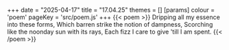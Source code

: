 +++
date = "2025-04-17"
title = "17.04.25"
themes = []
[params]
  colour = 'poem'
  pageKey = 'src/poem.js'
+++
{{< poem >}}
Dripping all my essence into these forms,
Which barren strike the notion of dampness,
Scorching like the noonday sun with its rays,
Each fizz I care to give 'till I am spent.
{{< /poem >}}